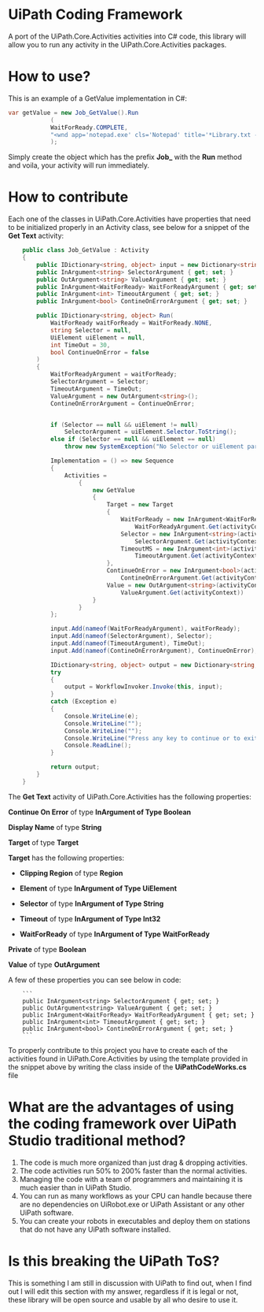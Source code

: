 # UiPath Coding Framework

A port of the UiPath.Core.Activities activities into C# code, this library will allow you to run any activity in the UiPath.Core.Activities packages.

# How to use?

This is an example of a GetValue implementation in C#:

```C#
var getValue = new Job_GetValue().Run
            (
            WaitForReady.COMPLETE,
            "<wnd app='notepad.exe' cls='Notepad' title='*Library.txt - Notepad' /><wnd aaname='Horizontal' cls='Edit' /><ctrl name='Text Editor' role='editable text'/>"
            );
```

Simply create the object which has the prefix **Job_<your activity name>** with the **Run** method and voila, your activity will run immediately.

# How to contribute

Each one of the classes in UiPath.Core.Activities have properties that need to be initialized properly in an Activity class, see below for a snippet of the **Get Text** activity:

```C#
    public class Job_GetValue : Activity
    {
        public IDictionary<string, object> input = new Dictionary<string, object>();
        public InArgument<string> SelectorArgument { get; set; }
        public OutArgument<string> ValueArgument { get; set; }
        public InArgument<WaitForReady> WaitForReadyArgument { get; set; }
        public InArgument<int> TimeoutArgument { get; set; }
        public InArgument<bool> ContineOnErrorArgument { get; set; }

        public IDictionary<string, object> Run(
            WaitForReady waitForReady = WaitForReady.NONE,
            string Selector = null,
            UiElement uiElement = null,
            int TimeOut = 30,
            bool ContinueOnError = false
        )
        {
            WaitForReadyArgument = waitForReady;
            SelectorArgument = Selector;
            TimeoutArgument = TimeOut;
            ValueArgument = new OutArgument<string>();
            ContineOnErrorArgument = ContinueOnError;


            if (Selector == null && uiElement != null)
                SelectorArgument = uiElement.Selector.ToString();
            else if (Selector == null && uiElement == null)
                throw new SystemException("No Selector or uiElement parameter provided.");

            Implementation = () => new Sequence
            {
                Activities =
                    {
                        new GetValue
                        {
                            Target = new Target
                            {
                                WaitForReady = new InArgument<WaitForReady>(activityContext =>
                                    WaitForReadyArgument.Get(activityContext)),
                                Selector = new InArgument<string>(activityContext =>
                                    SelectorArgument.Get(activityContext)),
                                TimeoutMS = new InArgument<int>(activityContext =>
                                    TimeoutArgument.Get(activityContext))
                            },
                            ContinueOnError = new InArgument<bool>(activityContext =>
                                ContineOnErrorArgument.Get(activityContext)),
                            Value = new OutArgument<string>(activityContext =>
                                ValueArgument.Get(activityContext))
                        }
                    }
            };

            input.Add(nameof(WaitForReadyArgument), waitForReady);
            input.Add(nameof(SelectorArgument), Selector);
            input.Add(nameof(TimeoutArgument), TimeOut);
            input.Add(nameof(ContineOnErrorArgument), ContinueOnError);

            IDictionary<string, object> output = new Dictionary<string, object>();
            try
            {
                output = WorkflowInvoker.Invoke(this, input);
            }
            catch (Exception e)
            {
                Console.WriteLine(e);
                Console.WriteLine("");
                Console.WriteLine("");
                Console.WriteLine("Press any key to continue or to exit...");
                Console.ReadLine();
            }

            return output;
        }
    }
```

The **Get Text** activity of UiPath.Core.Activities has the following properties:

**Continue On Error** of type **InArgument of Type Boolean**

**Display Name** of type **String**

**Target** of type **Target**

**Target** has the following properties:

- **Clipping Region** of type **Region**
  
- **Element** of type **InArgument of Type UiElement**
  
- **Selector** of type **InArgument of Type String**
  
- **Timeout** of type **InArgument of Type Int32**
  
- **WaitForReady** of type **InArgument of Type WaitForReady**
  

**Private** of type **Boolean**

**Value** of type **OutArgument**

A few of these properties you can see below in code:

        ```
        public InArgument<string> SelectorArgument { get; set; }
        public OutArgument<string> ValueArgument { get; set; }
        public InArgument<WaitForReady> WaitForReadyArgument { get; set; }
        public InArgument<int> TimeoutArgument { get; set; }
        public InArgument<bool> ContineOnErrorArgument { get; set; }
        ```
        
To properly contribute to this project you have to create each of the activities found in UiPath.Core.Activities by using the template provided in the snippet above by writing the class inside of the **UiPathCodeWorks.cs** file

# What are the advantages of using the coding framework over UiPath Studio traditional method?

1. The code is much more organized than just drag & dropping activities.
2. The code activities run 50% to 200% faster than the normal activities.
3. Managing the code with a team of programmers and maintaining it is much easier than in UiPath Studio.
4. You can run as many workflows as your CPU can handle because there are no dependencies on UiRobot.exe or UiPath Assistant or any other UiPath software.
5. You can create your robots in executables and deploy them on stations that do not have any UiPath software installed.

# Is this breaking the UiPath ToS?

This is something I am still in discussion with UiPath to find out, when I find out I will edit this section with my answer, regardless if it is legal or not, these library will be open source and usable by all who desire to use it.
